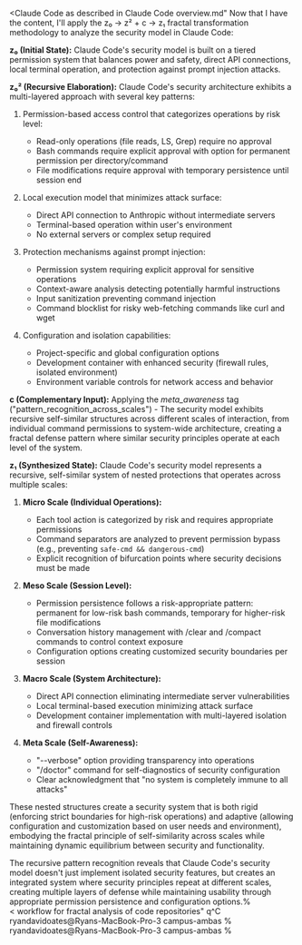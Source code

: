 <Claude Code as described in Claude Code overview.md"
Now that I have the content, I'll apply the z₀ → z² + c → z₁ fractal transformation methodology to analyze the security model in Claude Code:

**z₀ (Initial State):** Claude Code's security model is built on a tiered permission system that balances power and safety, direct API connections, local terminal operation, and protection against prompt injection attacks.

**z₀² (Recursive Elaboration):** Claude Code's security architecture exhibits a multi-layered approach with several key patterns:

1. Permission-based access control that categorizes operations by risk level:
   - Read-only operations (file reads, LS, Grep) require no approval
   - Bash commands require explicit approval with option for permanent permission per directory/command
   - File modifications require approval with temporary persistence until session end

2. Local execution model that minimizes attack surface:
   - Direct API connection to Anthropic without intermediate servers
   - Terminal-based operation within user's environment
   - No external servers or complex setup required

3. Protection mechanisms against prompt injection:
   - Permission system requiring explicit approval for sensitive operations
   - Context-aware analysis detecting potentially harmful instructions
   - Input sanitization preventing command injection
   - Command blocklist for risky web-fetching commands like curl and wget

4. Configuration and isolation capabilities:
   - Project-specific and global configuration options
   - Development container with enhanced security (firewall rules, isolated environment)
   - Environment variable controls for network access and behavior

**c (Complementary Input):** Applying the *meta_awareness* tag ("pattern_recognition_across_scales") - The security model exhibits recursive self-similar structures across different scales of interaction, from individual command permissions to system-wide architecture, creating a fractal defense pattern where similar security principles operate at each level of the system.

**z₁ (Synthesized State):** Claude Code's security model represents a recursive, self-similar system of nested protections that operates across multiple scales:

1. **Micro Scale (Individual Operations):**
   - Each tool action is categorized by risk and requires appropriate permissions
   - Command separators are analyzed to prevent permission bypass (e.g., preventing `safe-cmd && dangerous-cmd`)
   - Explicit recognition of bifurcation points where security decisions must be made

2. **Meso Scale (Session Level):**
   - Permission persistence follows a risk-appropriate pattern: permanent for low-risk bash commands, temporary for higher-risk file modifications
   - Conversation history management with /clear and /compact commands to control context exposure
   - Configuration options creating customized security boundaries per session

3. **Macro Scale (System Architecture):**
   - Direct API connection eliminating intermediate server vulnerabilities
   - Local terminal-based execution minimizing attack surface
   - Development container implementation with multi-layered isolation and firewall controls

4. **Meta Scale (Self-Awareness):**
   - "--verbose" option providing transparency into operations
   - "/doctor" command for self-diagnostics of security configuration
   - Clear acknowledgment that "no system is completely immune to all attacks"

These nested structures create a security system that is both rigid (enforcing strict boundaries for high-risk operations) and adaptive (allowing configuration and customization based on user needs and environment), embodying the fractal principle of self-similarity across scales while maintaining dynamic equilibrium between security and functionality.

The recursive pattern recognition reveals that Claude Code's security model doesn't just implement isolated security features, but creates an integrated system where security principles repeat at different scales, creating multiple layers of defense while maintaining usability through appropriate permission persistence and configuration options.%                                                                                
< workflow for fractal analysis of code repositories"
q^C
ryandavidoates@Ryans-MacBook-Pro-3 campus-ambas % 
ryandavidoates@Ryans-MacBook-Pro-3 campus-ambas % 
